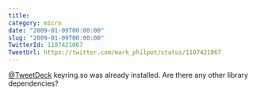 ```yaml
---
title: 
category: micro
date: "2009-01-09T00:00:00"
slug: "2009-01-09T00:00:00"
TwitterId: 1107421067
TweetUrl: https://twitter.com/mark_philpot/status/1107421067
---
```


[@TweetDeck](https://twitter.com/TweetDeck) keyring.so was already installed.
Are there any other library dependencies?
